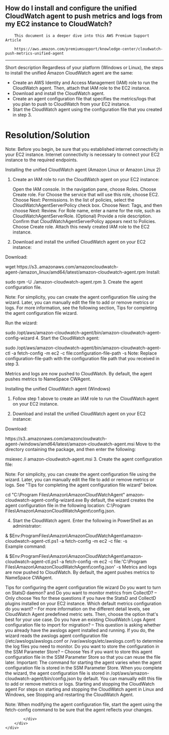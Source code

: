 <h2>How do I install and configure the unified CloudWatch agent to push metrics and logs from my EC2 instance to CloudWatch?</h2>
    <div class="container">
        <div class="block two first">    
        <div class="wrap">

        This document is a deeper dive into this AWS Premium Support Article 
        
        https://aws.amazon.com/premiumsupport/knowledge-center/cloudwatch-push-metrics-unified-agent
            
---    
Short description
Regardless of your platform (Windows or Linux), the steps to install the unified Amazon CloudWatch agent are the same:

* Create an AWS Identity and Access Management (IAM) role to run the CloudWatch agent. Then, attach that IAM role to the EC2 instance.
* Download and install the CloudWatch agent.
* Create an agent configuration file that specifies the metrics/logs that you plan to push to CloudWatch from your EC2 instance.
* Start the CloudWatch agent using the configuration file that you created in step 3.

<h1>Resolution/Solution</h1>

Note: Before you begin, be sure that you established internet connectivity in your EC2 instance. Internet connectivity is necessary to connect your EC2 instance to the required endpoints.

Installing the unified CloudWatch agent (Amazon Linux or Amazon Linux 2)
1.    Create an IAM role to run the CloudWatch agent on your EC2 instance:

      Open the IAM console.
      In the navigation pane, choose Roles.
      Choose Create role.
      For Choose the service that will use this role, choose EC2.
      Choose Next: Permissions.
      In the list of policies, select the CloudWatchAgentServerPolicy check box.
      Choose Next: Tags, and then choose Next: Review.
      For Role name, enter a name for the role, such as CloudWatchAgentServerRole.
      (Optional) Provide a role description.
      Confirm that CloudWatchAgentServerPolicy appears next to Policies.
      Choose Create role.
      Attach this newly created IAM role to the EC2 instance.

2.    Download and install the unified CloudWatch agent on your EC2 instance:

Download:

wget https://s3.<region>.amazonaws.com/amazoncloudwatch-agent-<region>/amazon_linux/amd64/latest/amazon-cloudwatch-agent.rpm
Install:

sudo rpm -U ./amazon-cloudwatch-agent.rpm
3.    Create the agent configuration file.

Note: For simplicity, you can create the agent configuration file using the wizard. Later, you can manually edit the file to add or remove metrics or logs. For more information, see the following section, Tips for completing the agent configuration file wizard.

Run the wizard:

sudo /opt/aws/amazon-cloudwatch-agent/bin/amazon-cloudwatch-agent-config-wizard
4.    Start the CloudWatch agent:

sudo /opt/aws/amazon-cloudwatch-agent/bin/amazon-cloudwatch-agent-ctl -a fetch-config -m ec2 -c file:configuration-file-path -s
Note: Replace configuration-file-path with the configuration file path that you received in step 3.

Metrics and logs are now pushed to CloudWatch. By default, the agent pushes metrics to NameSpace CWAgent.

Installing the unified CloudWatch agent (Windows)
1.    Follow step 1 above to create an IAM role to run the CloudWatch agent on your EC2 instance.

2.    Download and install the unified CloudWatch agent on your EC2 instance:

Download:

https://s3.<region>.amazonaws.com/amazoncloudwatch-agent-<region>/windows/amd64/latest/amazon-cloudwatch-agent.msi
Move to the directory containing the package, and then enter the following:

msiexec /i amazon-cloudwatch-agent.msi
3.    Create the agent configuration file:

Note: For simplicity, you can create the agent configuration file using the wizard. Later, you can manually edit the file to add or remove metrics or logs. See "Tips for completing the agent configuration file wizard" below.

cd "C:\Program Files\Amazon\AmazonCloudWatchAgent"
amazon-cloudwatch-agent-config-wizard.exe
By default, the wizard creates the agent configuration file in the following location: C:\Program Files\Amazon\AmazonCloudWatchAgent\config.json.

4.    Start the CloudWatch agent. Enter the following in PowerShell as an administrator:

& $Env:ProgramFiles\Amazon\AmazonCloudWatchAgent\amazon-cloudwatch-agent-ctl.ps1 -a fetch-config -m ec2 -c file:<configuration-file-path> -s      
Example command:

& $Env:ProgramFiles\Amazon\AmazonCloudWatchAgent\amazon-cloudwatch-agent-ctl.ps1 -a fetch-config -m ec2 -c file:'C:\Program Files\Amazon\AmazonCloudWatchAgent\config.json' -s
Metrics and logs are now pushed to CloudWatch. By default, the agent pushes metrics to NameSpace CWAgent.

Tips for configuring the agent configuration file wizard
Do you want to turn on StatsD daemon? and Do you want to monitor metrics from CollectD? – Only choose Yes for these questions if you have the StatsD and CollectD plugins installed on your EC2 instance.
Which default metrics configuration do you want? – For more information on the different detail levels, see CloudWatch Agent predefined metric sets. Then, choose the option that's best for your use case.
Do you have an existing CloudWatch Logs Agent configuration file to import for migration? – This question is asking whether you already have the awslogs agent installed and running. If you do, the wizard reads the awslogs agent configuration file (/etc/awslogs/awslogs.conf or /var/awslogs/etc/awslogs.conf) to determine the log files you need to monitor.
Do you want to store the configuration in the SSM Parameter Store? – Choose Yes if you want to store this agent configuration file in the SSM Parameter Store so that you can reuse the file later. Important: The command for starting the agent varies when the agent configuration file is stored in the SSM Parameter Store.
When you complete the wizard, the agent configuration file is stored in /opt/aws/amazon-cloudwatch-agent/bin/config.json by default. You can manually edit this file to add or remove metrics or logs.
Starting and stopping the CloudWatch agent
For steps on starting and stopping the CloudWatch agent in Linux and Windows, see Stopping and restarting the CloudWatch Agent.

Note: When modifying the agent configuration file, start the agent using the fetch-config command to be sure that the agent reflects your changes.

            </div>
        </div>
    </div>



